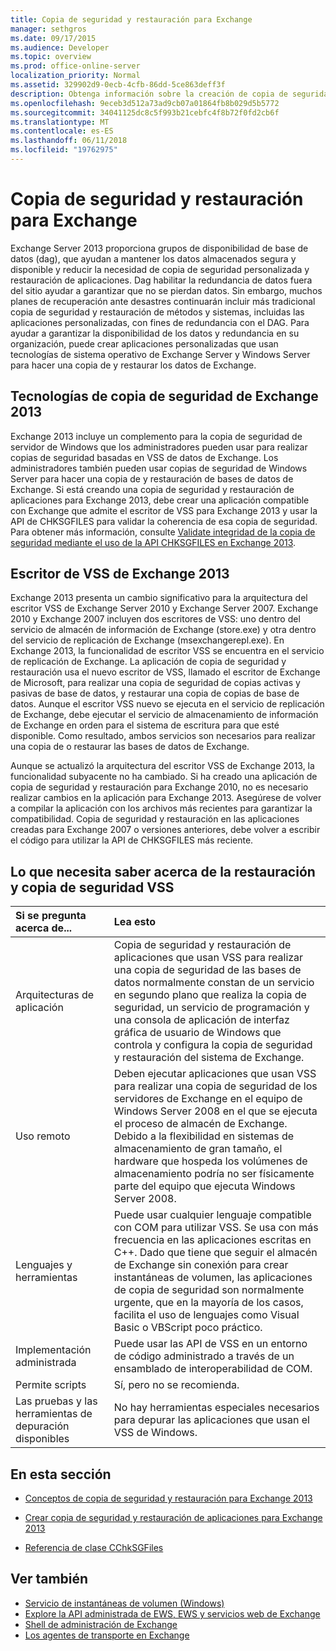 ```yaml
---
title: Copia de seguridad y restauración para Exchange
manager: sethgros
ms.date: 09/17/2015
ms.audience: Developer
ms.topic: overview
ms.prod: office-online-server
localization_priority: Normal
ms.assetid: 329902d9-0ecb-4cfb-86dd-5ce863deff3f
description: Obtenga información sobre la creación de copia de seguridad y restauración de aplicaciones para Exchange 2013.
ms.openlocfilehash: 9eceb3d512a73ad9cb07a01864fb8b029d5b5772
ms.sourcegitcommit: 34041125dc8c5f993b21cebfc4f8b72f0fd2cb6f
ms.translationtype: MT
ms.contentlocale: es-ES
ms.lasthandoff: 06/11/2018
ms.locfileid: "19762975"
---
```

# <a name="backup-and-restore-for-exchange"></a>Copia de seguridad y restauración para Exchange
  
Exchange Server 2013 proporciona grupos de disponibilidad de base de datos (dag), que ayudan a mantener los datos almacenados segura y disponible y reducir la necesidad de copia de seguridad personalizada y restauración de aplicaciones. Dag habilitar la redundancia de datos fuera del sitio ayudar a garantizar que no se pierdan datos. Sin embargo, muchos planes de recuperación ante desastres continuarán incluir más tradicional copia de seguridad y restauración de métodos y sistemas, incluidas las aplicaciones personalizadas, con fines de redundancia con el DAG. Para ayudar a garantizar la disponibilidad de los datos y redundancia en su organización, puede crear aplicaciones personalizadas que usan tecnologías de sistema operativo de Exchange Server y Windows Server para hacer una copia de y restaurar los datos de Exchange.

<a name="bk_plugin"> </a>

## <a name="backup-technologies-in-exchange-2013"></a>Tecnologías de copia de seguridad de Exchange 2013

Exchange 2013 incluye un complemento para la copia de seguridad de servidor de Windows que los administradores pueden usar para realizar copias de seguridad basadas en VSS de datos de Exchange. Los administradores también pueden usar copias de seguridad de Windows Server para hacer una copia de y restauración de bases de datos de Exchange. Si está creando una copia de seguridad y restauración de aplicaciones para Exchange 2013, debe crear una aplicación compatible con Exchange que admite el escritor de VSS para Exchange 2013 y usar la API de CHKSGFILES para validar la coherencia de esa copia de seguridad. Para obtener más información, consulte [Validate integridad de la copia de seguridad mediante el uso de la API CHKSGFILES en Exchange 2013](how-to-validate-backup-integrity-by-using-the-chksgfiles-api-in-exchange.md).

<a name="bk_vsswriter"> </a>

## <a name="vss-writer-in-exchange-2013"></a>Escritor de VSS de Exchange 2013

Exchange 2013 presenta un cambio significativo para la arquitectura del escritor VSS de Exchange Server 2010 y Exchange Server 2007. Exchange 2010 y Exchange 2007 incluyen dos escritores de VSS: uno dentro del servicio de almacén de información de Exchange (store.exe) y otra dentro del servicio de replicación de Exchange (msexchangerepl.exe). En Exchange 2013, la funcionalidad de escritor VSS se encuentra en el servicio de replicación de Exchange. La aplicación de copia de seguridad y restauración usa el nuevo escritor de VSS, llamado el escritor de Exchange de Microsoft, para realizar una copia de seguridad de copias activas y pasivas de base de datos, y restaurar una copia de copias de base de datos. Aunque el escritor VSS nuevo se ejecuta en el servicio de replicación de Exchange, debe ejecutar el servicio de almacenamiento de información de Exchange en orden para el sistema de escritura para que esté disponible. Como resultado, ambos servicios son necesarios para realizar una copia de o restaurar las bases de datos de Exchange.
  
Aunque se actualizó la arquitectura del escritor VSS de Exchange 2013, la funcionalidad subyacente no ha cambiado. Si ha creado una aplicación de copia de seguridad y restauración para Exchange 2010, no es necesario realizar cambios en la aplicación para Exchange 2013. Asegúrese de volver a compilar la aplicación con los archivos más recientes para garantizar la compatibilidad. Copia de seguridad y restauración en las aplicaciones creadas para Exchange 2007 o versiones anteriores, debe volver a escribir el código para utilizar la API de CHKSGFILES más reciente.
  
## <a name="what-you-need-to-know-about-vss-backup-and-restore"></a>Lo que necesita saber acerca de la restauración y copia de seguridad VSS

|Si se pregunta acerca de...|Lea esto|
|:-----|:-----|
|Arquitecturas de aplicación  <br/> |Copia de seguridad y restauración de aplicaciones que usan VSS para realizar una copia de seguridad de las bases de datos normalmente constan de un servicio en segundo plano que realiza la copia de seguridad, un servicio de programación y una consola de aplicación de interfaz gráfica de usuario de Windows que controla y configura la copia de seguridad y restauración del sistema de Exchange.  <br/> |
|Uso remoto  <br/> |Deben ejecutar aplicaciones que usan VSS para realizar una copia de seguridad de los servidores de Exchange en el equipo de Windows Server 2008 en el que se ejecuta el proceso de almacén de Exchange. Debido a la flexibilidad en sistemas de almacenamiento de gran tamaño, el hardware que hospeda los volúmenes de almacenamiento podría no ser físicamente parte del equipo que ejecuta Windows Server 2008.  <br/> |
|Lenguajes y herramientas  <br/> |Puede usar cualquier lenguaje compatible con COM para utilizar VSS. Se usa con más frecuencia en las aplicaciones escritas en C++. Dado que tiene que seguir el almacén de Exchange sin conexión para crear instantáneas de volumen, las aplicaciones de copia de seguridad son normalmente urgente, que en la mayoría de los casos, facilita el uso de lenguajes como Visual Basic o VBScript poco práctico.  <br/> |
|Implementación administrada  <br/> |Puede usar las API de VSS en un entorno de código administrado a través de un ensamblado de interoperabilidad de COM.  <br/> |
|Permite scripts  <br/> |Sí, pero no se recomienda.  <br/> |
|Las pruebas y las herramientas de depuración disponibles  <br/> |No hay herramientas especiales necesarios para depurar las aplicaciones que usan el VSS de Windows.  <br/> |
   
## <a name="in-this-section"></a>En esta sección

- [Conceptos de copia de seguridad y restauración para Exchange 2013](backup-and-restore-concepts-for-exchange-2013.md)
    
- [Crear copia de seguridad y restauración de aplicaciones para Exchange 2013](build-backup-and-restore-applications-for-exchange-2013.md)
    
- [Referencia de clase CChkSGFiles](cchksgfiles-class-reference.md)
    
## <a name="see-also"></a>Ver también

- [Servicio de instantáneas de volumen (Windows)](http://msdn.microsoft.com/en-us/library/windows/desktop/bb968832%28v=vs.85%29.aspx)   
- [Explore la API administrada de EWS, EWS y servicios web de Exchange](../exchange-web-services/explore-the-ews-managed-api-ews-and-web-services-in-exchange.md)  
- [Shell de administración de Exchange](../management/exchange-management-shell.md)   
- [Los agentes de transporte en Exchange](../transport-agents/transport-agents-in-exchange-2013.md) 
    

